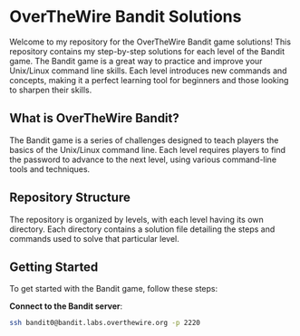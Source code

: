 # OverTheWire Bandit Solutions

Welcome to my repository for the OverTheWire Bandit game solutions! This repository contains my step-by-step solutions for each level of the Bandit game. The Bandit game is a great way to practice and improve your Unix/Linux command line skills. Each level introduces new commands and concepts, making it a perfect learning tool for beginners and those looking to sharpen their skills.

## What is OverTheWire Bandit?

The Bandit game is a series of challenges designed to teach players the basics of the Unix/Linux command line. Each level requires players to find the password to advance to the next level, using various command-line tools and techniques.

## Repository Structure

The repository is organized by levels, with each level having its own directory. Each directory contains a solution file detailing the steps and commands used to solve that particular level.



## Getting Started

To get started with the Bandit game, follow these steps:

 **Connect to the Bandit server**:
   ```sh
   ssh bandit0@bandit.labs.overthewire.org -p 2220
  
